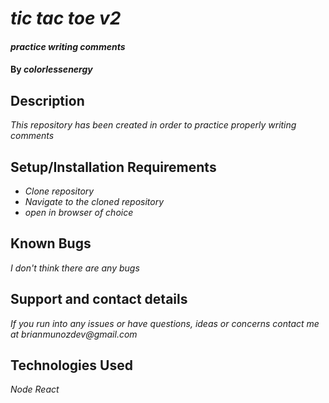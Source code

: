 # _tic tac toe v2_

#### _practice writing comments_

#### By _**colorlessenergy**_

## Description

_This repository has been created in order to practice properly writing comments_


## Setup/Installation Requirements

* _Clone repository_
* _Navigate to the cloned repository_
* _open in browser of choice_

## Known Bugs

_I don't think there are any bugs_

## Support and contact details

_If you run into any issues or have questions, ideas or concerns contact me at brianmunozdev@gmail.com_

## Technologies Used

_Node_
_React_